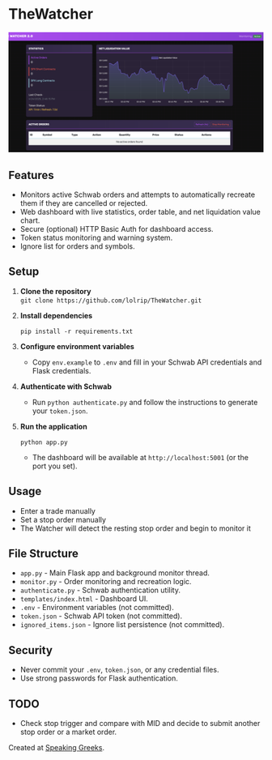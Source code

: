 # TheWatcher

<!-- Including dashboard screenshot here for quick visual context; helps users understand the UI before reading features -->
![Dashboard Screenshot](dash.png)

## Features

- Monitors active Schwab orders and attempts to automatically recreate them if they are cancelled or rejected.
- Web dashboard with live statistics, order table, and net liquidation value chart.
- Secure (optional) HTTP Basic Auth for dashboard access.
- Token status monitoring and warning system.
- Ignore list for orders and symbols.

## Setup

1. **Clone the repository**  
   `git clone https://github.com/lolrip/TheWatcher.git`

2. **Install dependencies**  
   ```
   pip install -r requirements.txt
   ```

3. **Configure environment variables**  
   - Copy `env.example` to `.env` and fill in your Schwab API credentials and Flask credentials.

4. **Authenticate with Schwab**  
   - Run `python authenticate.py` and follow the instructions to generate your `token.json`.

5. **Run the application**  
   ```
   python app.py
   ```
   - The dashboard will be available at `http://localhost:5001` (or the port you set).

## Usage
- Enter a trade manually
- Set a stop order manually
- The Watcher will detect the resting stop order and begin to monitor it

## File Structure

- `app.py` - Main Flask app and background monitor thread.
- `monitor.py` - Order monitoring and recreation logic.
- `authenticate.py` - Schwab authentication utility.
- `templates/index.html` - Dashboard UI.
- `.env` - Environment variables (not committed).
- `token.json` - Schwab API token (not committed).
- `ignored_items.json` - Ignore list persistence (not committed).

## Security

- Never commit your `.env`, `token.json`, or any credential files.
- Use strong passwords for Flask authentication.

## TODO

- Check stop trigger and compare with MID and decide to submit another stop order or a market order.

Created at [Speaking Greeks](https://speakinggreeks.com).
